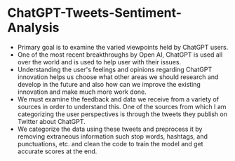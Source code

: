 # ChatGPT-Tweets-Sentiment-Analysis

- Primary goal is to examine the varied viewpoints held by ChatGPT users.
- One of the most recent breakthroughs by Open AI, ChatGPT is used all over the world and is used to help user with their issues.
- Understanding the user's feelings and opinions regarding ChatGPT innovation helps us choose what other areas we should research and develop in the future and also how can we improve the existing innovation and make much more work done.
- We must examine the feedback and data we receive from a variety of sources in order to understand this. One of the sources from which I am  categorizing the user perspectives is through the tweets they publish on Twitter about ChatGPT.
- We categorize the data using these tweets and preprocess it by removing extraneous information such stop words, hashtags, and punctuations, etc. and clean the code to train the model and get accurate scores at the end.

